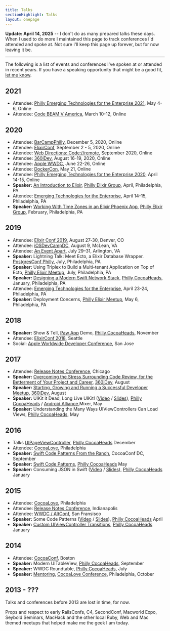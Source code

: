 ```yaml
---
title: Talks
sectionHighlight: Talks
layout: onepage
---
```


**Update: April 14, 2025** -- I don't do as many prepared talks these days. When I used to do more I maintained this page to track conferences I'd attended and spoke at. Not sure I'll keep this page up forever, but for now leaving it be.

---

The following is a list of events and conferences I've spoken at or attended in recent years. If you have a speaking opportunity that might be a good fit, [let me know](/contact).

## 2021

- Attendee: [Philly Emerging Technologies for the Enterprise 2021](https://2021.phillyemergingtech.com/), May 4-6, Online
- Attendee: [Code BEAM V America](https://codesync.global/conferences/code-beam-v-america-2021/), March 10-12, Online

## 2020

- Attendee: [BarCampPhilly](https://twitter.com/BarCampPhilly), December 5, 2020, Online
- Attendee: [ElixirConf](https://elixirconf.com), September 2 - 5, 2020, Online
- Attendee: [Web Directions: Code://remote](https://www.webdirections.org/code/), September 2020, Online
- Attendee: [360iDev](https://360idev.com/), August 16-19, 2020, Online
- Attendee: [Apple WWDC](https://developer.apple.com/wwdc20/), June 22-26, Online
- Attendee: [DockerCon](https://www.thecube.net/dockercon-2020), May 21, Online
- Attendee: [Philly Emerging Technologies for the Enterprise 2020](https://2020.phillyemergingtech.com/), April 14-15, Online
- **Speaker:** [An Introduction to Elixir](/posts/2020/4/video-an-introduction-to-elixir/), [Philly Elixir Group](https://www.meetup.com/PhillyElixir/), April, Philadelphia, PA
- Attendee: [Emerging Technologies
  for the Enterprise](https://phillyemergingtech.com/), April 14-15, Philadelphia, PA
- **Speaker:** [Working With Time Zones in an Elixir Phoenix App](/posts/2020/3/working-with-time-zones-in-an-elixir-phoenix-app/), [Philly Elixir Group](https://www.meetup.com/PhillyElixir/), February, Philadelphia, PA

## 2019

- Attendee: [Elixir Conf 2019](https://elixirconf.com/), August 27‑30, Denver, CO
- Attendee: [iOSDevCampDC](https://www.iosdevcampdc.com/), August 9, McLean, VA
- Attendee: [An Event Apart](https://aneventapart.com/event/washington-dc-2019), July 29–31, Arlington, VA
- **Speaker:** Lightning Talk: Meet Ecto, a Elixir Database Wrapper. [PostgresConf Philly](https://postgresconf.org/conferences/Philly2019/schedule/events), July, Philadelphia, PA
- **Speaker:** Using Triplex to Build a Multi-tenant Application on Top of Ecto, [Philly Elixir Meetup](https://www.meetup.com/PhillyElixir/), July, Philadelphia, PA
- **Speaker:** [Designing a Modern Swift Network Stack](/posts/2019/1/designing-a-modern-swift-network-stack-video-and-slides/), [Philly CocoaHeads](http://phillycocoa.org/), January, Philadelphia, PA
- Attendee: [Emerging Technologies for the Enterprise](https://2019.phillyemergingtech.com/), April 23-24, Philadelphia, PA
- **Speaker:** Deployment Concerns, [Philly Elixir Meetup](https://www.meetup.com/PhillyElixir/), May 6, Philadelphia, PA

## 2018

- **Speaker:** Show & Tell, [Paw App](https://paw.cloud/) Demo, [Philly CocoaHeads](http://phillycocoa.org/), November
- Attendee: [ElixirConf 2018](https://elixirconf.com), Seattle
- Social: [Apple Worldwide Developer Conference](https://developer.apple.com/wwdc/), San Jose

## 2017

- Attendee: [Release Notes Conference](https://2017.releasenotes.tv/), Chicago
- **Speaker:** [Overcoming the Stress Surrounding Code Review, for the Betterment of Your Project and Career](https://speakerdeck.com/zorn/overcoming-the-stress-surrounding-code-review-for-the-betterment-of-your-project-and-career), [360iDev](https://360idev.com/), August
- **Speaker:** [Starting, Growing and Running a Successful Developer Meetup](https://speakerdeck.com/zorn/starting-running-and-growing-a-successful-developer-meetup), [360iDev](https://360idev.com/), August
- **Speaker:** UIKit it Dead, Long Live UIKit! ([Video](https://vimeo.com/216539655) / [Slides](https://speakerdeck.com/zorn/uikit-it-dead-long-live-uikit)), [Philly CocoaHeads](http://phillycocoa.org) / [Android Alliance ](https://www.meetup.com/GDGPhilly/) Mixer, May
- **Speaker:** Understanding the Many Ways UIViewControllers Can Load Views, [Philly CocoaHeads](http://phillycocoa.org), May

## 2016

- Talks [UIPageViewController](https://speakerdeck.com/zorn/uipageviewcontroller), [Philly CocoaHeads](http://phillycocoa.org) December
- Attendee: [CocoaLove](http://cocoalove.org/), Philadelphia
- **Speaker:** [Swift Code Patterns From the Ranch](https://speakerdeck.com/zorn/swift-code-patterns-from-the-ranch), CocoaConf DC, September
- **Speaker:** [Swift Code Patterns](https://speakerdeck.com/zorn/swift-code-patterns), [Philly CocoaHeads](http://phillycocoa.org) May
- **Speaker:** Consuming JSON in Swift ([Video](https://www.youtube.com/watch?v=V7oRe5HrT9c) / [Slides](https://speakerdeck.com/zorn/consuming-json-in-swift)), [Philly CocoaHeads](http://phillycocoa.org) January

## 2015

- Attendee: [CocoaLove](http://2015.cocoalove.org/), Philadelphia
- Attendee: [Release Notes Conference](https://2015.releasenotes.tv/), Indianapolis
- Attendee: [WWDC / AltConf](http://mikezornek.com/posts/2015/6/wwdc-events-and-links/), San Fransisco
- **Speaker:** Some Code Patterns ([Video](https://www.youtube.com/watch?v=i1LSmbNhcaM) / [Slides](https://speakerdeck.com/zorn/some-code-patterns)), [Philly CocoaHeads](http://phillycocoa.org) April
- **Speaker:** [Custom UIViewController Transitions](https://speakerdeck.com/zorn/custom-uiviewcontroller-transitions), [Philly CocoaHeads](http://phillycocoa.org) January

## 2014

- Attendee: [CocoaConf](http://mikezornek.com/posts/2014/11/cocoaconf-boston-2014-recap/), Boston
- **Speaker:** Modern UITableView, [Philly CocoaHeads](http://phillycocoa.org), September
- **Speaker:** WWDC Roundtable, [Philly CocoaHeads](http://phillycocoa.org), July
- **Speaker:** [Mentoring](https://vimeo.com/channels/cocoalove2014), [CocoaLove Conference](http://2014.cocoalove.org/), Philadelphia, October

## 2013 - ???

Talks and conferences before 2013 are lost in time, for now.

Props and respect to early RailsConfs, C4, SecondConf, Macworld Expo, Seybold Seminars, MacHack and the other local Ruby, Web and Mac themed meetups that helped make me the geek I am today.
